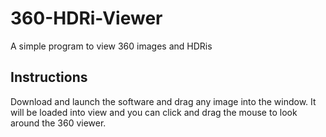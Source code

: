 # 360-HDRi-Viewer
A simple program to view 360 images and HDRis

## Instructions
Download and launch the software and drag any image into the window. It will be loaded into view and you can click and drag the mouse to look around the 360 viewer.

